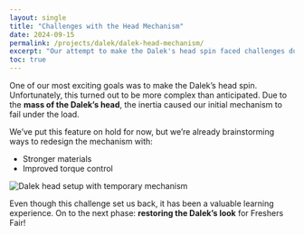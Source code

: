 ```yaml
---
layout: single
title: "Challenges with the Head Mechanism"
date: 2024-09-15
permalink: /projects/dalek/dalek-head-mechanism/
excerpt: "Our attempt to make the Dalek's head spin faced challenges due to its mass and inertia."
toc: true
---
```


One of our most exciting goals was to make the Dalek’s head spin. Unfortunately, this turned out to be more complex than anticipated. Due to the **mass of the Dalek’s head**, the inertia caused our initial mechanism to fail under the load.

We’ve put this feature on hold for now, but we’re already brainstorming ways to redesign the mechanism with:  
- Stronger materials  
- Improved torque control  

![Dalek head setup with temporary mechanism](#)  

Even though this challenge set us back, it has been a valuable learning experience. On to the next phase: **restoring the Dalek’s look** for Freshers Fair!

